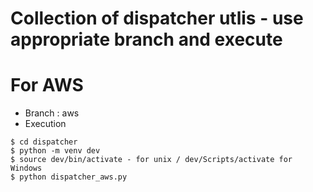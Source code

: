 # Collection of dispatcher utlis - use appropriate branch and execute 


# For AWS 

- Branch : aws 
- Execution 

```
$ cd dispatcher
$ python -m venv dev
$ source dev/bin/activate - for unix / dev/Scripts/activate for Windows
$ python dispatcher_aws.py
```
